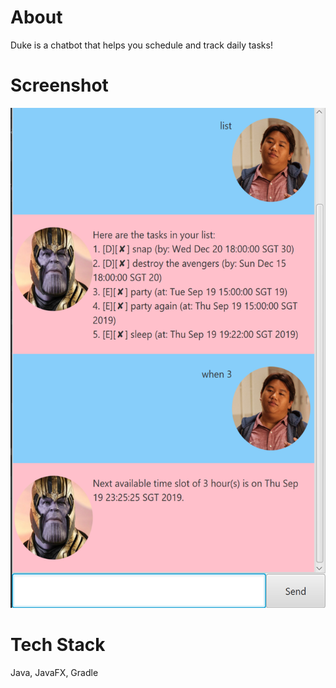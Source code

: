 # About
Duke is a chatbot that helps you schedule and track daily tasks!

# Screenshot
<img src="/docs/Ui.png" width="600" height="800">

# Tech Stack
Java, JavaFX, Gradle
